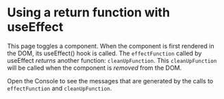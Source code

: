 # Using a return function with useEffect #

This page toggles a component. When the component is first rendered in the DOM, its useEffect() hook is called. The `effectFunction` called by useEffect _returns_ another function: `cleanUpFunction`. This `cleanUpFunction` will be called when the component is _removed_ from the DOM.

Open the Console to see the messages that are generated by the calls to `effectFunction` and `cleanUpFunction`.